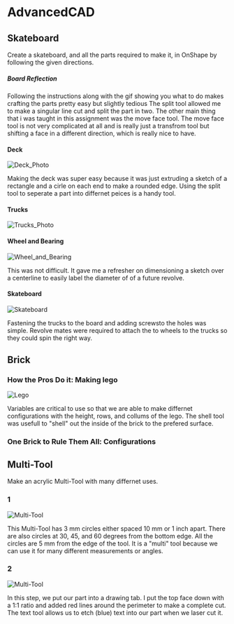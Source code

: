# AdvancedCAD
## Skateboard 

Create a skateboard, and all the parts required to make it, in OnShape by following the given directions.

##### Board Reflection

Following the instructions along with the gif showing you what to do makes crafting the parts pretty easy but slightly tedious The split tool allowed me to make a singular line cut and split the part in two. The other main thing that i was taught in this assignment was the move face tool. The move face tool is not very complicated at all and is really just a transfrom tool but shifting a face in a different direction, which is really nice to have.

#### Deck
![Deck_Photo](Images/BoardPic2.png)

Making the deck was super easy because it was just extruding a sketch of a rectangle and a cirle on each end to make a rounded edge. Using the split tool to seperate a part into differnet peices is a handy tool. 

#### Trucks
![Trucks_Photo](Images/trucksPic.png)

#### Wheel and Bearing
![Wheel_and_Bearing](Images/WheelPic.png)

This was not difficult. It gave me a refresher on dimensioning a sketch over a centerline to easily label the diameter of of a future revolve. 

#### Skateboard 
![Skateboard](Images/FullBoardPic.png)

Fastening the trucks to the board and adding screwsto the holes was simple. Revolve mates were required to attach the to wheels to the trucks so they could spin the right way.

## Brick

### How the Pros Do it: Making lego
![Lego](Images/brickpic.png)

Variables are critical to use so that we are able to make differnet configurations with the height, rows, and collums of the lego. The shell tool was usefull to "shell" out the inside of the brick to the prefered surface. 

### One Brick to Rule Them All: Configurations 

## Multi-Tool

Make an acrylic Multi-Tool with many differnet uses. 

### 1
![Multi-Tool](Images/Multi-Tool1pic.png)

This Multi-Tool has 3 mm circles either spaced 10 mm or 1 inch apart. There are also circles at 30, 45, and 60 degrees from the bottom edge. All the circles are 5 mm from the edge of the tool. It is a "multi" tool because we can use it for many different measurements or angles. 


### 2
![Multi-Tool](Images/Multi-Tool2Drawing.png)

In this step, we put our part into a drawing tab. I put the top face down with a 1:1 ratio and added red lines around the perimeter to make a complete cut. The text tool allows us to etch (blue) text into our part when we laser cut it. 
